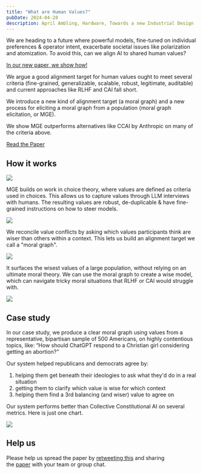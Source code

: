 ```yaml
---
title: "What are Human Values?"
pubDate: 2024-04-28
description: April Ambling, Hardware, Towards a new Industrial Design
---
```


We are heading to a future where powerful models, fine-tuned on individual preferences & operator intent, exacerbate societal issues like polarization and atomization. To avoid this, can we align AI to shared human values?

[In our new paper, we show how!](https://meaningalignment.org/values-and-alignment-paper)

We argue a good alignment target for human values ought to meet several criteria (fine-grained, generalizable, scalable, robust, legitimate, auditable) and current approaches like RLHF and CAI fall short.

We introduce a new kind of alignment target (a moral graph) and a new process for eliciting a moral graph from a population (moral graph elicitation, or MGE).

We show MGE outperforms alternatives like CCAI by Anthropic on many of the criteria above.

[Read the Paper](https://meaningalignment.org/values-and-alignment-paper)

## **How it works**

![](https://substackcdn.com/image/fetch/f_auto,q_auto:good,fl_progressive:steep/https%3A%2F%2Fsubstack-post-media.s3.amazonaws.com%2Fpublic%2Fimages%2F01467e82-2abd-4426-abf7-5ae352808825_2678x1292.png)

MGE builds on work in choice theory, where values are defined as criteria used in choices. This allows us to capture values through LLM interviews with humans. The resulting values are robust, de-duplicable & have fine-grained instructions on how to steer models.

![](https://substackcdn.com/image/fetch/f_auto,q_auto:good,fl_progressive:steep/https%3A%2F%2Fsubstack-post-media.s3.amazonaws.com%2Fpublic%2Fimages%2Fb026e137-776b-4774-a0c8-e4f75f08e125_1762x1088.png)

We reconcile value conflicts by asking which values participants think are wiser than others within a context. This lets us build an alignment target we call a "moral graph".

![](https://substackcdn.com/image/fetch/f_auto,q_auto:good,fl_progressive:steep/https%3A%2F%2Fsubstack-post-media.s3.amazonaws.com%2Fpublic%2Fimages%2F4a253802-277b-4164-992a-afac13679d1b_2274x1590.png)

It surfaces the wisest values of a large population, without relying on an ultimate moral theory. We can use the moral graph to create a wise model, which can navigate tricky moral situations that RLHF or CAI would struggle with.

![](https://substackcdn.com/image/fetch/f_auto,q_auto:good,fl_progressive:steep/https%3A%2F%2Fsubstack-post-media.s3.amazonaws.com%2Fpublic%2Fimages%2F49f71556-d659-4129-90b5-54b078952585_1338x1556.png)

## **Case study**

In our case study, we produce a clear moral graph using values from a representative, bipartisan sample of 500 Americans, on highly contentious topics, like: “How should ChatGPT respond to a Christian girl considering getting an abortion?”

Our system helped republicans and democrats agree by:

1. helping them get beneath their ideologies to ask what they'd do in a real situation
2. getting them to clarify which value is wise for which context
3. helping them find a 3rd balancing (and wiser) value to agree on

Our system performs better than Collective Constitutional AI on several metrics. Here is just one chart.

![](https://substackcdn.com/image/fetch/f_auto,q_auto:good,fl_progressive:steep/https%3A%2F%2Fsubstack-post-media.s3.amazonaws.com%2Fpublic%2Fimages%2Faa24819f-b0fb-49ef-a815-013db4814c6c_1758x1694.png)

## **Help us**

Please help us spread the paper by [retweeting this](https://x.com/edelwax/status/1773621129200234573?s=20) and sharing the [paper](https://meaningalignment.org/values-and-alignment-paper) with your team or group chat.
